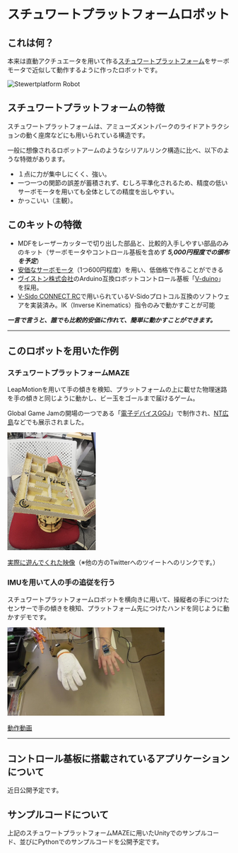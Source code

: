 # スチュワートプラットフォームロボット

## これは何？
本来は直動アクチュエータを用いて作る[スチュワートプラットフォーム](https://ja.wikipedia.org/wiki/%E3%82%B9%E3%83%81%E3%83%A5%E3%83%AF%E3%83%BC%E3%83%88%E3%83%97%E3%83%A9%E3%83%83%E3%83%88%E3%83%95%E3%82%A9%E3%83%BC%E3%83%A0)をサーボモータで近似して動作するように作ったロボットです。

<img src="https://github.com/hine/servo-stewartplatform/blob/images/sp_image_1.jpg?raw=true" alt="Stewertplatform Robot" width="200px">

## スチュワートプラットフォームの特徴

スチュワートプラットフォームは、アミューズメントパークのライドアトラクションの動く座席などにも用いられている構造です。

一般に想像されるロボットアームのようなシリアルリンク構造に比べ、以下のような特徴があります。

- １点に力が集中しにくく、強い。
- 一つ一つの関節の誤差が蓄積されず、むしろ平準化されるため、精度の低いサーボモータを用いても全体としての精度を出しやすい。
- かっこいい（主観）。

## このキットの特徴

- MDFをレーザーカッターで切り出した部品と、比較的入手しやすい部品のみのキット（サーボモータやコントロール基板を含めず ***5,000円程度での頒布を予定***）
- [安価なサーボモータ](https://www.vstone.co.jp/robotshop/index.php?main_page=product_info&products_id=3569)（1つ600円程度）を用い、低価格で作ることができる
- [ヴイストン株式会社](https://www.vstone.co.jp/)のArduino互換ロボットコントロール基板「[V-duino](https://www.vstone.co.jp/robotshop/index.php?main_page=product_info&products_id=5039)」を採用。
- [V-Sido CONNECT RC](https://www.asratec.co.jp/products/v-sido-connect/v-sido-connect-rc/)で用いられているV-Sidoプロトコル互換のソフトウェアを実装済み。IK（Inverse Kinematics）指令のみで動かすことが可能

***一言で言うと、誰でも比較的安価に作れて、簡単に動かすことができます。***

___

## このロボットを用いた作例

### スチュワートプラットフォームMAZE

LeapMotionを用いて手の傾きを検知、プラットフォームの上に載せた物理迷路を手の傾きと同じように動かし、ビー玉をゴールまで届けるゲーム。

Global Game Jamの開場の一つである「[電子デバイスGGJ](https://game-creators.jp/column/11255/)」で制作され、[NT広島](http://wiki.nicotech.jp/nico_tech/index.php?NT%E5%BA%83%E5%B3%B62019)などでも展示されました。

<img src="https://github.com/hine/servo-stewartplatform/blob/images/sp_application_1.jpg?raw=true" alt="Stewrtplatform Maze" width="200px">

[実際に遊んでくれた映像](https://twitter.com/KKKKKKKKKULA/status/1091569659827019782)（※他の方のTwitterへのツイートへのリンクです。）

### IMUを用いて人の手の追従を行う

スチュワートプラットフォームロボットを横向きに用いて、操縦者の手につけたセンサーで手の傾きを検知、プラットフォーム先につけたハンドを同じように動かすデモです。

<img src="https://github.com/hine/servo-stewartplatform/blob/images/sp_application_2.jpg?raw=true" alt="Stewrtplatform Maze" height="200px">

[動作動画](https://youtu.be/wbBaG8WA2ME)

___

## コントロール基板に搭載されているアプリケーションについて

近日公開予定です。

## サンプルコードについて

上記のスチュワートプラットフォームMAZEに用いたUnityでのサンプルコード、並びにPythonでのサンプルコードを公開予定です。

